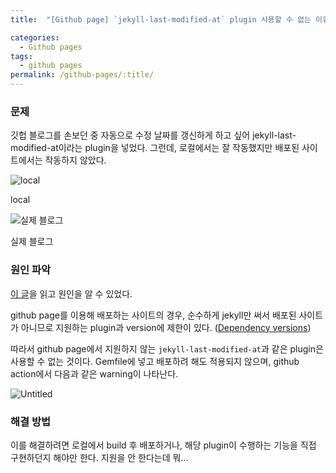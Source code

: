 ```yaml
---
title:  "[Github page] `jekyll-last-modified-at` plugin 사용할 수 없는 이유"

categories:
  - Github pages
tags:
  - github pages
permalink: /github-pages/:title/
---
```


### 문제

깃헙 블로그를 손보던 중 자동으로 수정 날짜를 갱신하게 하고 싶어 jekyll-last-modified-at이라는 plugin을 넣었다. 그런데, 로컬에서는 잘 작동했지만 배포된 사이트에서는 작동하지 않았다.

![local](https://github.com/user-attachments/assets/5598d1c9-4a37-4f0d-bdca-b26c8a9f9493)

local

![실제 블로그](https://github.com/user-attachments/assets/bad31de5-ae1e-4762-a3a5-efb97424a93d)

실제 블로그

### 원인 파악

[이 글](https://talk.jekyllrb.com/t/how-to-set-lastmod-to-file-modified-date/8609/11)을 읽고 원인을 알 수 있었다.

github page를 이용해 배포하는 사이트의 경우, 순수하게 jekyll만 써서 배포된 사이트가 아니므로 지원하는 plugin과 version에 제한이 있다. ([Dependency versions](https://pages.github.com/versions/))

따라서 github page에서 지원하지 않는 `jekyll-last-modified-at`과 같은 plugin은 사용할 수 없는 것이다. Gemfile에 넣고 배포하려 해도 적용되지 않으며, github action에서 다음과 같은 warning이 나타난다.

![Untitled](https://github.com/user-attachments/assets/d88e03df-869c-46e0-af91-e66c72be6ab6)

### 해결 방법

이를 해결하려면 로컬에서 build 후 배포하거나, 해당 plugin이 수행하는 기능을 직접 구현하던지 해야만 한다. 지원을 안 한다는데 뭐...